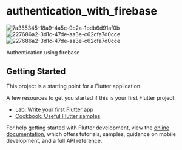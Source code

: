 # authentication_with_firebase
 ![7a355345-18a9-4a5c-9c2a-1bdb6d91af0b](https://user-images.githubusercontent.com/87460435/200129145-92f621c5-e0a8-4b48-b2fb-953573c1dc11.jpg)
![227686a2-3d1c-47de-aa3e-c62cfa7d0cce](https://user-images.githubusercontent.com/87460435/200129164-16892a53-1a8e-4fa5-8242-b7ac10af2a59.jpg)
![227686a2-3d1c-47de-aa3e-c62cfa7d0cce](https://user-images.githubusercontent.com/87460435/200129193-0360b538-dae3-4e62-9dc2-cea4ba275c32.jpg)


Authentication using firebase

## Getting Started

This project is a starting point for a Flutter application.

A few resources to get you started if this is your first Flutter project:

- [Lab: Write your first Flutter app](https://docs.flutter.dev/get-started/codelab)
- [Cookbook: Useful Flutter samples](https://docs.flutter.dev/cookbook)

For help getting started with Flutter development, view the
[online documentation](https://docs.flutter.dev/), which offers tutorials,
samples, guidance on mobile development, and a full API reference.
